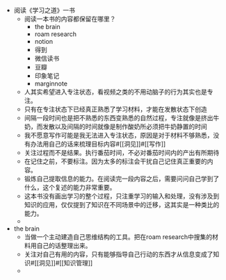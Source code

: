 - 阅读《学习之道》一书
    - 阅读一本书的内容都保留在哪里？
        - the brain
        - roam research
        - notion
        - 得到
        - 微信读书
        - 豆瓣
        - 印象笔记
        - marginnote
    - 人其实希望进入专注状态，看视频之类的不用动脑子的行为其实也是专注。
    - 只有在专注状态下已经真正熟悉了学习材料，才能在发散状态下创造
    - 间隔一段时间也是把不熟悉的东西变熟悉的自然过程，专注就像是挤出牛奶，而发散以及间隔的时间就像是制作酸奶所必须把牛奶静置的时间
    - 我不愿意写作可能是我无法进入专注状态，原因是对于材料不够熟悉，没有办法用自己的话来梳理目标内容#[[洞见]]#[[写作]]
    - 关注过程而不是结果。执行番茄时间，不必对番茄时间内的产出有所期待
    - 在记住之前，不要标注。因为太多的标注会干扰自己记住真正重要的内容。
    - 锻炼自己提取信息的能力。在阅读完一段内容之后，需要问问自己学到了什么，这个复述的能力非常重要。
    - 这本书没有画出学习的整个过程，只注重学习的输入和处理，没有涉及到知识的应用，仅仅提到了知识在不同场景中的迁移，这其实是一种类比的能力。
    - 
- the brain
    - 当做一个主动建造自己思维结构的工具。把在roam research中搜集的材料用自己的话整理出来。
    - 关注对自己有用的内容，只有能够指导自己行动的东西才从信息变成了知识#[[洞见]]#[[知识管理]]
    - 
